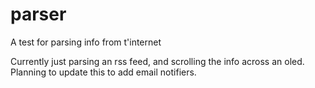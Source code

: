 parser
======

A test for parsing info from t'internet

Currently just parsing an rss feed, and scrolling the info across an oled.
Planning to update this to add email notifiers.

